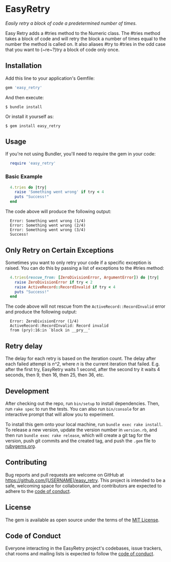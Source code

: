 # EasyRetry

<i>Easily retry a block of code a predetermined number of times.</i>

Easy Retry adds a #tries method to the Numeric class. The #tries method takes a block of code and will retry the block a number of times equal to the number the method is called on. It also aliases #try to #tries in the odd case that you want to (~re~?)try a block of code only once.

## Installation

Add this line to your application's Gemfile:

```ruby
gem 'easy_retry'
```

And then execute:

    $ bundle install

Or install it yourself as:

    $ gem install easy_retry

## Usage

If you're not using Bundler, you'll need to require the gem in your code:
```rb
  require 'easy_retry'
```

### Basic Example

```rb
  4.tries do |try|
    raise 'Something went wrong' if try < 4
    puts "Success!"
  end
```

The code above will produce the following output:

```
  Error: Something went wrong (1/4)
  Error: Something went wrong (2/4)
  Error: Something went wrong (3/4)
  Success!
```

## Only Retry on Certain Exceptions

Sometimes you want to only retry your code if a specific exception is raised. You can do this by passing a list of exceptions to the #tries method:

```rb
  4.tries(rescue_from: [ZeroDivisionError, ArgumentError]) do |try|
    raise ZeroDivisionError if try < 2
    raise ActiveRecord::RecordInvalid if try < 4
    puts "Success!"
  end
```

The code above will not rescue from the `ActiveRecord::RecordInvalid` error and produce the following output:

```
  Error: ZeroDivisionError (1/4)
  ActiveRecord::RecordInvalid: Record invalid
  from (pry):16:in `block in __pry__'
```

## Retry delay

The delay for each retry is based on the iteration count. The delay after each failed attempt is _n^2_, where _n_ is the current iteration that failed. E.g. after the first try, EasyRetry waits 1 second, after the second try it waits 4 seconds, then 9, then 16, then 25, then 36, etc.

## Development

After checking out the repo, run `bin/setup` to install dependencies. Then, run `rake spec` to run the tests. You can also run `bin/console` for an interactive prompt that will allow you to experiment.

To install this gem onto your local machine, run `bundle exec rake install`. To release a new version, update the version number in `version.rb`, and then run `bundle exec rake release`, which will create a git tag for the version, push git commits and the created tag, and push the `.gem` file to [rubygems.org](https://rubygems.org).

## Contributing

Bug reports and pull requests are welcome on GitHub at https://github.com/[USERNAME]/easy_retry. This project is intended to be a safe, welcoming space for collaboration, and contributors are expected to adhere to the [code of conduct](https://github.com/[USERNAME]/easy_retry/blob/main/CODE_OF_CONDUCT.md).

## License

The gem is available as open source under the terms of the [MIT License](https://opensource.org/licenses/MIT).

## Code of Conduct

Everyone interacting in the EasyRetry project's codebases, issue trackers, chat rooms and mailing lists is expected to follow the [code of conduct](https://github.com/[USERNAME]/easy_retry/blob/main/CODE_OF_CONDUCT.md).
